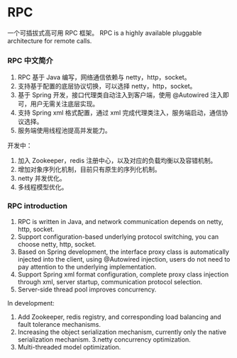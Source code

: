 # RPC

一个可插拔式高可用 RPC 框架。
RPC is a highly available pluggable architecture for remote calls.

### RPC 中文简介
1. RPC 基于 Java 编写，网络通信依赖与 netty，http，socket。
2. 支持基于配置的底层协议切换，可以选择 netty，http，socket。
3. 基于 Spring 开发，接口代理类自动注入到客户端，使用 @Autowired 注入即可，用户无需关注底层实现。
4. 支持 Spring xml 格式配置，通过 xml 完成代理类注入，服务端启动，通信协议选择。
5. 服务端使用线程池提高并发能力。

开发中：
1. 加入 Zookeeper，redis 注册中心，以及对应的负载均衡以及容错机制。
2. 增加对象序列化机制，目前只有原生的序列化机制。
3. netty 并发优化。
4. 多线程模型优化。

### RPC introduction
1. RPC is written in Java, and network communication depends on netty, http, socket.
2. Support configuration-based underlying protocol switching, you can choose netty, http, socket.
3. Based on Spring development, the interface proxy class is automatically injected into the client, using @Autowired injection, users do not need to pay attention to the underlying implementation.
4. Support Spring xml format configuration, complete proxy class injection through xml, server startup, communication protocol selection.
5. Server-side thread pool improves concurrency.

In development:
1. Add Zookeeper, redis registry, and corresponding load balancing and fault tolerance mechanisms.
2. Increasing the object serialization mechanism, currently only the native serialization mechanism.
3.netty concurrency optimization.
4. Multi-threaded model optimization.
